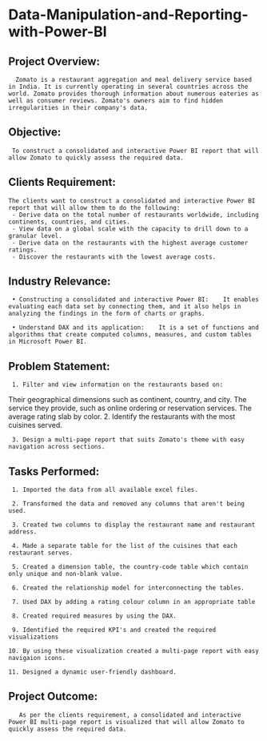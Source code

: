 # Data-Manipulation-and-Reporting-with-Power-BI

## Project Overview:
      Zomato is a restaurant aggregation and meal delivery service based in India. It is currently operating in several countries across the world. Zomato provides thorough information about numerous eateries as well as consumer reviews. Zomato's owners aim to find hidden irregularities in their company's data. 

## Objective:
     To construct a consolidated and interactive Power BI report that will allow Zomato to quickly assess the required data.

## Clients Requirement:
    The clients want to construct a consolidated and interactive Power BI report that will allow them to do the following:
     - Derive data on the total number of restaurants worldwide, including continents, countries, and cities.
     - View data on a global scale with the capacity to drill down to a granular level.
     - Derive data on the restaurants with the highest average customer ratings.
     - Discover the restaurants with the lowest average costs.

## Industry Relevance:

     • Constructing a consolidated and interactive Power BI:    It enables evaluating each data set by connecting them, and it also helps in analyzing the findings in the form of charts or graphs.

     • Understand DAX and its application:    It is a set of functions and algorithms that create computed columns, measures, and custom tables in Microsoft Power BI.

## Problem Statement:

     1. Filter and view information on the restaurants based on:

Their geographical dimensions such as continent, country, and city.
The service they provide, such as online ordering or reservation services.
The average rating slab by color.
     2. Identify the restaurants with the most cuisines served.

     3. Design a multi-page report that suits Zomato's theme with easy navigation across sections.

## Tasks Performed:

     1. Imported the data from all available excel files.

     2. Transformed the data and removed any columns that aren't being used.

     3. Created two columns to display the restaurant name and restaurant address.

     4. Made a separate table for the list of the cuisines that each restaurant serves.

     5. Created a dimension table, the country-code table which contain only unique and non-blank value.

     6. Created the relationship model for interconnecting the tables.

     7. Used DAX by adding a rating colour column in an appropriate table

     8. Created required measures by using the DAX.

     9. Identified the required KPI's and created the required visualizations

    10. By using these visualization created a multi-page report with easy navigaion icons.

    11. Designed a dynamic user-friendly dashboard. 

## Project Outcome:

       As per the clients requirement, a consolidated and interactive Power BI multi-page report is visualized that will allow Zomato to quickly assess the required data.
